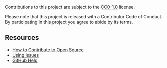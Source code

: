 Contributions to this project are subject to the [CC0-1.0](./LICENSE.md) license.

Please note that this project is released with a Contributor Code of Conduct. By participating in this project you agree to abide by its terms.

## Resources

- [How to Contribute to Open Source](https://opensource.guide/how-to-contribute/)
- [Using Issues](https://docs.github.com/en/github/managing-your-work-on-github/about-issues)
- [GitHub Help](https://help.github.com)
